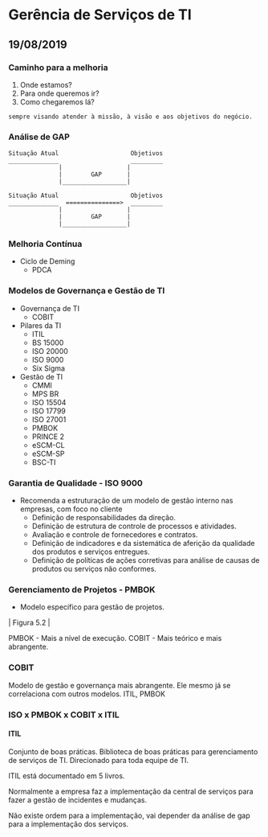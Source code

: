 # Gerência de Serviços de TI
## 19/08/2019

### Caminho para a melhoria

  1. Onde estamos?
  2. Para onde queremos ir?
  3. Como chegaremos lá?

    sempre visando atender à missão, à visão e aos objetivos do negócio.

### Análise de GAP

    Situação Atual                    Objetivos
    ______________                    _________
                  |                  |
                  |        GAP       |
                  |__________________|

    Situação Atual                    Objetivos
    ______________  ===============>  _________
                  |                  |
                  |        GAP       |
                  |__________________|

### Melhoria Contínua

  - Ciclo de Deming
    - PDCA

### Modelos de Governança e Gestão de TI

  - Governança de TI
    - COBIT
  - Pilares da TI
    - ITIL
    - BS 15000
    - ISO 20000
    - ISO 9000
    - Six Sigma
  - Gestão de TI
    - CMMI
    - MPS BR
    - ISO 15504
    - ISO 17799
    - ISO 27001
    - PMBOK
    - PRINCE 2
    - eSCM-CL
    - eSCM-SP
    - BSC-TI

### Garantia de Qualidade - ISO 9000

  - Recomenda a estruturação de um modelo de gestão interno nas empresas, com foco no cliente
    - Definição de responsabilidades da direção.
    - Definição de estrutura de controle de processos e atividades.
    - Avaliação e controle de fornecedores e contratos.
    - Definição de indicadores e da sistemática de aferição da qualidade dos produtos e serviços entregues.
    - Definição de políticas de ações corretivas para análise de causas de produtos ou serviços não conformes.

### Gerenciamento de Projetos - PMBOK

  - Modelo específico para gestão de projetos.

  | Figura 5.2 |

  PMBOK - Mais a nível de execução.
  COBIT - Mais teórico e mais abrangente.

### COBIT

  Modelo de gestão e governança mais abrangente.
  Ele mesmo já se correlaciona com outros modelos. ITIL, PMBOK

### ISO x PMBOK x COBIT x ITIL

#### ITIL

  Conjunto de boas práticas.
  Biblioteca de boas práticas para gerenciamento de serviços de TI.
  Direcionado para toda equipe de TI.

  ITIL está documentado em 5 livros.

  Normalmente a empresa faz a implementação da central de serviços para fazer a gestão de incidentes e mudanças.

  Não existe ordem para a implementação, vai depender da análise de gap para a implementação dos serviços.

